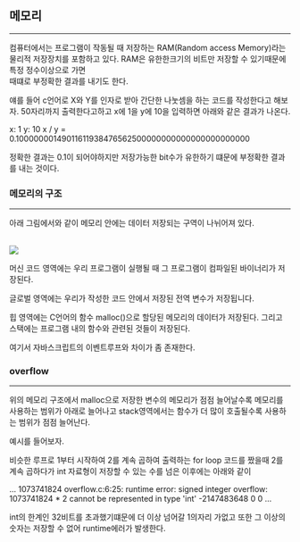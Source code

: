 ## 메모리

<hr>

컴퓨터에서는 프로그램이 작동될 때 저장하는 RAM(Random access Memory)라는 물리적 저장장치를 포함하고 있다. RAM은 유한한크기의 비트만 저장할 수 있기때문에 특정 정수이상으로 가면  
때떄로 부정확한 결과를 내기도 한다.

얘를 들어 c언어로 X와 Y를 인자로 받아 간단한 나눗셈을 하는 코드를 작성한다고 해보자. 50자리까지 출력한다고하고 x에 1을 y에 10을 입력하면 아래와 같은 결과가 나온다.

x: 1
y: 10
x / y = 0.10000000149011611938476562500000000000000000000000

정확한 결과는 0.1이 되어야하지만 저장가능한 bit수가 유한하기 떄문에 부정확한 결과를 내는 것이다.

### 메모리의 구조

<hr>

아래 그림에서와 같이 메모리 안에는 데이터 저장되는 구역이 나뉘어져 있다.

<br>

<img src='https://cs50.harvard.edu/x/2020/notes/4/memory_layout.png'>

<br>

머신 코드 영역에는 우리 프로그램이 실행될 때 그 프로그램이 컴파일된 바이너리가 저장된다.

글로벌 영역에는 우리가 작성한 코드 안에서 저장된 전역 변수가 저장됩니다.

힙 영역에는 C언어의 함수 malloc()으로 할당된 메모리의 데이터가 저장된다. 그리고 스택에는 프로그램 내의 함수와 관련된 것들이 저장된다.

여기서 자바스크립트의 이벤트루프와 차이가 좀 존재한다.

### overflow

<hr>

위의 메모리 구조에서 malloc으로 저장한 변수의 메모리가 점점 늘어날수록 메모리를 사용하는 범위가 아래로 늘어나고
stack영역에서는 함수가 더 많이 호출될수록 사용하는 범위가 점점 늘어난다.

예시를 들어보자.

비슷한 루프로 1부터 시작하여 2를 계속 곱하여 출력하는 for loop 코드를 짰을때 2를 계속 곱하다가 int 자료형이 저장할 수 있는 수를 넘은 이후에는 아래와 같이

...
1073741824
overflow.c:6:25: runtime error: signed integer overflow: 1073741824 \* 2 cannot be represented in type 'int'
-2147483648
0
0
...

int의 한계인 32비트를 초과했기떄문에 더 이상 넘어갈 1의자리 가없고 또한 그 이상의 숫자는 저장할 수 없어 runtime에러가 발생한다.
